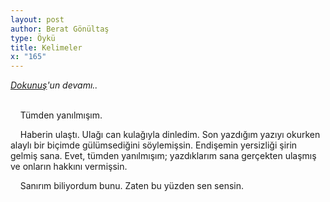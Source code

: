 ```yaml
---
layout: post
author: Berat Gönültaş
type: Öykü
title: Kelimeler
x: "165"
---
```



_<a href="http://www.ceriha.com/2018/09/18/dokunus.html" target="_blank">Dokunuş</a>'un devamı.._


<br/>
&nbsp;&nbsp;&nbsp;&nbsp;Tümden yanılmışım.

&nbsp;&nbsp;&nbsp;&nbsp;Haberin ulaştı. Ulağı can kulağıyla dinledim. Son yazdığım yazıyı okurken alaylı bir biçimde gülümsediğini söylemişsin. Endişemin yersizliği şirin gelmiş sana. Evet, tümden yanılmışım; yazdıklarım sana gerçekten ulaşmış ve onların hakkını vermişsin.

&nbsp;&nbsp;&nbsp;&nbsp;Sanırım biliyordum bunu. Zaten bu yüzden sen sensin.
